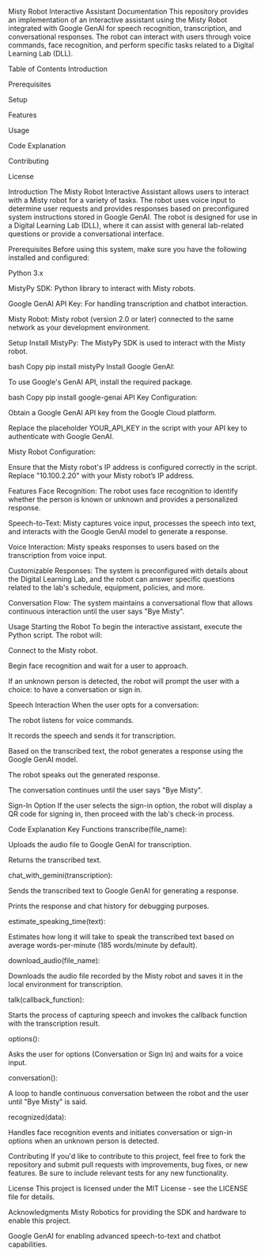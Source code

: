 Misty Robot Interactive Assistant Documentation
This repository provides an implementation of an interactive assistant using the Misty Robot integrated with Google GenAI for speech recognition, transcription, and conversational responses. The robot can interact with users through voice commands, face recognition, and perform specific tasks related to a Digital Learning Lab (DLL).

Table of Contents
Introduction

Prerequisites

Setup

Features

Usage

Code Explanation

Contributing

License

Introduction
The Misty Robot Interactive Assistant allows users to interact with a Misty robot for a variety of tasks. The robot uses voice input to determine user requests and provides responses based on preconfigured system instructions stored in Google GenAI. The robot is designed for use in a Digital Learning Lab (DLL), where it can assist with general lab-related questions or provide a conversational interface.

Prerequisites
Before using this system, make sure you have the following installed and configured:

Python 3.x

MistyPy SDK: Python library to interact with Misty robots.

Google GenAI API Key: For handling transcription and chatbot interaction.

Misty Robot: Misty robot (version 2.0 or later) connected to the same network as your development environment.

Setup
Install MistyPy: The MistyPy SDK is used to interact with the Misty robot.

bash
Copy
pip install mistyPy
Install Google GenAI:

To use Google's GenAI API, install the required package.

bash
Copy
pip install google-genai
API Key Configuration:

Obtain a Google GenAI API key from the Google Cloud platform.

Replace the placeholder YOUR_API_KEY in the script with your API key to authenticate with Google GenAI.

Misty Robot Configuration:

Ensure that the Misty robot's IP address is configured correctly in the script. Replace "10.100.2.20" with your Misty robot’s IP address.

Features
Face Recognition: The robot uses face recognition to identify whether the person is known or unknown and provides a personalized response.

Speech-to-Text: Misty captures voice input, processes the speech into text, and interacts with the Google GenAI model to generate a response.

Voice Interaction: Misty speaks responses to users based on the transcription from voice input.

Customizable Responses: The system is preconfigured with details about the Digital Learning Lab, and the robot can answer specific questions related to the lab's schedule, equipment, policies, and more.

Conversation Flow: The system maintains a conversational flow that allows continuous interaction until the user says "Bye Misty".

Usage
Starting the Robot
To begin the interactive assistant, execute the Python script. The robot will:

Connect to the Misty robot.

Begin face recognition and wait for a user to approach.

If an unknown person is detected, the robot will prompt the user with a choice: to have a conversation or sign in.

Speech Interaction
When the user opts for a conversation:

The robot listens for voice commands.

It records the speech and sends it for transcription.

Based on the transcribed text, the robot generates a response using the Google GenAI model.

The robot speaks out the generated response.

The conversation continues until the user says "Bye Misty".

Sign-In Option
If the user selects the sign-in option, the robot will display a QR code for signing in, then proceed with the lab's check-in process.

Code Explanation
Key Functions
transcribe(file_name):

Uploads the audio file to Google GenAI for transcription.

Returns the transcribed text.

chat_with_gemini(transcription):

Sends the transcribed text to Google GenAI for generating a response.

Prints the response and chat history for debugging purposes.

estimate_speaking_time(text):

Estimates how long it will take to speak the transcribed text based on average words-per-minute (185 words/minute by default).

download_audio(file_name):

Downloads the audio file recorded by the Misty robot and saves it in the local environment for transcription.

talk(callback_function):

Starts the process of capturing speech and invokes the callback function with the transcription result.

options():

Asks the user for options (Conversation or Sign In) and waits for a voice input.

conversation():

A loop to handle continuous conversation between the robot and the user until "Bye Misty" is said.

recognized(data):

Handles face recognition events and initiates conversation or sign-in options when an unknown person is detected.

Contributing
If you'd like to contribute to this project, feel free to fork the repository and submit pull requests with improvements, bug fixes, or new features. Be sure to include relevant tests for any new functionality.

License
This project is licensed under the MIT License - see the LICENSE file for details.

Acknowledgments
Misty Robotics for providing the SDK and hardware to enable this project.

Google GenAI for enabling advanced speech-to-text and chatbot capabilities.
